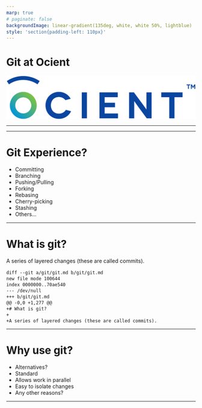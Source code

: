 ```yaml
---
marp: true
# paginate: false
backgroundImage: linear-gradient(135deg, white, white 50%, lightblue)
style: 'section{padding-left: 110px}'
---
```

<!-- 
This presentation is written in markdown, and should be formatted using marp
-->

# Git at Ocient

![width:400px](../assets/Ocient_logo_1333x304.png)

---
<!-- These settings take effect for the remainder of the slides -->
<!-- header: '![](../assets/Ocient_symbol_75x75.png)' -->
<!-- paginate: true -->
---

# Git Experience?
- Committing
- Branching
- Pushing/Pulling
- Forking
- Rebasing
- Cherry-picking
- Stashing
- Others...

---

# What is git?

A series of layered changes (these are called commits).

```
diff --git a/git/git.md b/git/git.md
new file mode 100644
index 0000000..70ae540
--- /dev/null
+++ b/git/git.md
@@ -0,0 +1,277 @@
+# What is git?
+
+A series of layered changes (these are called commits).
```


---

# Why use git?
- Alternatives?
- Standard
- Allows work in parallel
- Easy to isolate changes
- Any other reasons?

---



